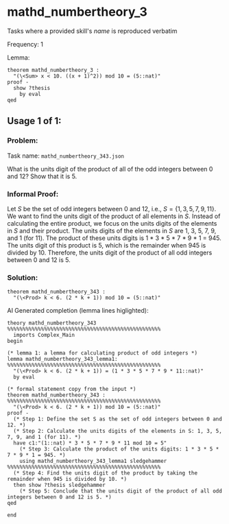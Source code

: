 # mathd_numbertheory_3

Tasks where a provided skill's *name* is reproduced verbatim

Frequency: 1

Lemma:
```isabelle
theorem mathd_numbertheory_3 :
  "(\<Sum> x < 10. ((x + 1)^2)) mod 10 = (5::nat)"
proof -
  show ?thesis
    by eval
qed
```


## Usage 1 of 1:
### Problem:
Task name: `mathd_numbertheory_343.json`

What is the units digit of the product of all of the odd integers between 0 and 12? Show that it is 5.
### Informal Proof:
Let $S$ be the set of odd integers between 0 and 12, i.e., $S = \{1, 3, 5, 7, 9, 11\}$. We want to find the units digit of the product of all elements in $S$. Instead of calculating the entire product, we focus on the units digits of the elements in $S$ and their product. The units digits of the elements in $S$ are 1, 3, 5, 7, 9, and 1 (for 11). The product of these units digits is 1 * 3 * 5 * 7 * 9 * 1 = 945. The units digit of this product is 5, which is the remainder when 945 is divided by 10. Therefore, the units digit of the product of all odd integers between 0 and 12 is 5.
### Solution:
```isabelle
theorem mathd_numbertheory_343 :
  "(\<Prod> k < 6. (2 * k + 1)) mod 10 = (5::nat)"
```
AI Generated completion (lemma lines higlighted):
```isabelle
theory mathd_numbertheory_343 %%%%%%%%%%%%%%%%%%%%%%%%%%%%%%%%%%%%%%%%%%%%%%%%%%
  imports Complex_Main
begin

(* lemma 1: a lemma for calculating product of odd integers *)
lemma mathd_numbertheory_343_lemma1: %%%%%%%%%%%%%%%%%%%%%%%%%%%%%%%%%%%%%%%%%%%%%%%%%%
  "(\<Prod> k < 6. (2 * k + 1)) = (1 * 3 * 5 * 7 * 9 * 11::nat)"
  by eval

(* formal statement copy from the input *)
theorem mathd_numbertheory_343 : %%%%%%%%%%%%%%%%%%%%%%%%%%%%%%%%%%%%%%%%%%%%%%%%%%
  "(\<Prod> k < 6. (2 * k + 1)) mod 10 = (5::nat)"
proof -
  (* Step 1: Define the set S as the set of odd integers between 0 and 12. *)
  (* Step 2: Calculate the units digits of the elements in S: 1, 3, 5, 7, 9, and 1 (for 11). *)
  have c1:"(1::nat) * 3 * 5 * 7 * 9 * 11 mod 10 = 5"
    (* Step 3: Calculate the product of the units digits: 1 * 3 * 5 * 7 * 9 * 1 = 945. *)
    using mathd_numbertheory_343_lemma1 sledgehammer %%%%%%%%%%%%%%%%%%%%%%%%%%%%%%%%%%%%%%%%%%%%%%%%%%
  (* Step 4: Find the units digit of the product by taking the remainder when 945 is divided by 10. *)
  then show ?thesis sledgehammer
    (* Step 5: Conclude that the units digit of the product of all odd integers between 0 and 12 is 5. *)
qed

end
```
